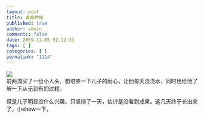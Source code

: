 ```yaml
---
layout: post
title: 青草种植
published: true
author: admin
comments: false
date: 2009-12-05 02:12:31
tags: [ ]
categories: [ ]
permalink: "1114"
---
```

![][1]  
前两周买了一组小人头，想培养一下儿子的耐心，让他每天浇浇水，同时也给他了解一下从无到有的过程。


  


但是儿子明显没什么兴趣，只坚持了一天，估计是没看到成果。这几天终于长出来了，小show一下。

 [1]: http://xujianian.com/jx/blog/UploadFiles/2009-12/125623714.jpg